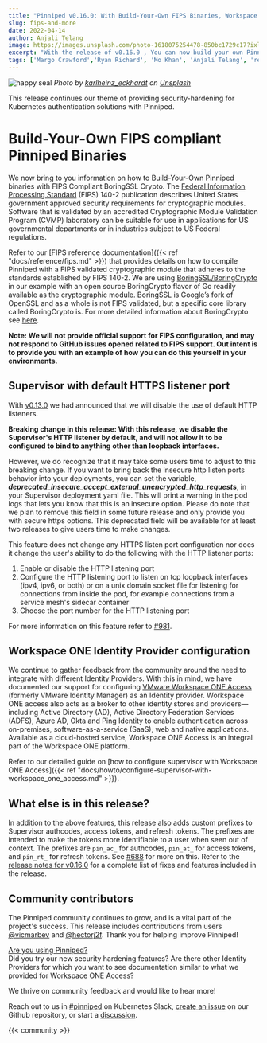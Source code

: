 ```yaml
---
title: "Pinniped v0.16.0: With Build-Your-Own FIPS Binaries, Workspace ONE IDP configuration, and Supervisor HTTP listener changes"
slug: fips-and-more
date: 2022-04-14
author: Anjali Telang
image: https://images.unsplash.com/photo-1618075254478-850bc1729c17?ixlib=rb-1.2.1&ixid=MnwxMjA3fDB8MHxwaG90by1wYWdlfHx8fGVufDB8fHx8&auto=format&fit=crop&w=2274&q=80
excerpt: "With the release of v0.16.0 , You can now build your own Pinniped binaries with FIPS compliant BoringCrypto, HTTPS will be the default for our public facing Supervisor listener ports, and we provide you with documentation to configure Workspace ONE Access as an OIDC Identity Provider"
tags: ['Margo Crawford','Ryan Richard', 'Mo Khan', 'Anjali Telang', 'release']
---
```


![happy seal](https://images.unsplash.com/photo-1618075254478-850bc1729c17?ixlib=rb-1.2.1&ixid=MnwxMjA3fDB8MHxwaG90by1wYWdlfHx8fGVufDB8fHx8&auto=format&fit=crop&w=2274&q=80)
*Photo by [karlheinz_eckhardt](https://unsplash.com/@karlheinz_eckhardt) on [Unsplash](https://unsplash.com/s/photos/seal)*

This release continues our theme of providing security-hardening for Kubernetes authentication solutions with Pinniped.  

# Build-Your-Own FIPS compliant Pinniped Binaries

We now bring to you information on how to Build-Your-Own Pinniped binaries with FIPS Compliant BoringSSL Crypto. The [Federal Information Processing Standard](https://csrc.nist.gov/publications/detail/fips/140/2/final) (FIPS) 140-2 publication describes United States government approved security requirements for cryptographic modules. Software that is validated by an accredited Cryptographic Module Validation Program (CVMP) laboratory can be suitable for use in applications for US governmental departments or in industries subject to US Federal regulations.

Refer to our [FIPS reference documentation]({{< ref "docs/reference/fips.md" >}}) that provides details on how to compile Pinniped  with a FIPS validated cryptographic module that adheres to the standards established by FIPS 140-2. We are using [BoringSSL/BoringCrypto](https://github.com/golang/go/blob/dev.boringcrypto/misc/boring/README.md) in our example with an open source BoringCrypto flavor of Go readily available as the cryptographic module. BoringSSL is Google’s fork of OpenSSL and as a whole is not FIPS validated, but a specific core library called BoringCrypto is. For more detailed information about BoringCrypto see [here](https://boringssl.googlesource.com/boringssl/+/master/crypto/fipsmodule/FIPS.md).

**Note: We will not provide official support for FIPS configuration, and may not respond to GitHub issues opened related to FIPS support. Out intent is to provide you with an example of how you can do this yourself in your environments.**  

## Supervisor with default HTTPS listener port

With [v0.13.0](https://github.com/vmware-tanzu/pinniped/releases/tag/v0.13.0) we had announced that we will disable the use of default HTTP listeners.

**Breaking change in this release: With this release, we disable the Supervisor's HTTP listener by default, and will not allow it to be configured to bind to anything other than loopback interfaces.**

However, we do recognize that it may take some users time to adjust to this breaking change. If you want to bring back the insecure http listen ports behavior into your deployments, you can set the  variable, ***deprecated_insecure_accept_external_unencrypted_http_requests***, in your Supervisor deployment yaml file. This will print a warning in the pod logs that lets you know that this is an insecure option. Please do note that we plan to remove this field in some future release and only provide you with secure https options. This deprecated field will be available for at least two releases to give users time to make changes.  

This feature does not change any HTTPS listen port configuration nor does it change the user's ability to do the following with the HTTP listener ports:

1. Enable or disable the HTTP listening port
2. Configure the HTTP listening port to listen on tcp loopback interfaces (ipv4, ipv6, or both) or on a unix domain socket file for listening for connections from inside the pod, for example connections from a service mesh's sidecar container
3. Choose the port number for the HTTP listening port

For more information on this feature refer to [#981](https://github.com/vmware-tanzu/pinniped/issues/981).

## Workspace ONE Identity Provider configuration

We continue to gather feedback from the community around the need to integrate with different Identity Providers. With this in mind, we have documented our support for configuring [VMware Workspace ONE Access](https://www.vmware.com/products/workspace-one/access.html) (formerly VMware Identity Manager) as an Identity provider. Workspace ONE access also acts as a broker to other identity stores and providers—including Active Directory (AD), Active Directory Federation Services (ADFS), Azure AD, Okta and Ping Identity to enable authentication across on-premises, software-as-a-service (SaaS), web and native applications. Available as a cloud-hosted service, Workspace ONE Access is an integral part of the Workspace ONE platform.

Refer to our detailed guide  on [how to configure supervisor with Workspace ONE Access]({{< ref "docs/howto/configure-supervisor-with-workspace_one_access.md" >}}).  

## What else is in this release?

In addition to the above features, this release also adds custom prefixes to Supervisor authcodes, access tokens, and refresh tokens. The prefixes are intended to make the tokens more identifiable to a user when seen out of context. The prefixes are `pin_ac_` for authcodes, `pin_at_` for access tokens, and `pin_rt_` for refresh tokens. See [#688](https://github.com/vmware-tanzu/pinniped/issues/688) for more on this.
Refer to the [release notes for v0.16.0](https://github.com/vmware-tanzu/pinniped/releases/tag/v0.16.0) for a complete list of fixes and features included in the release.

## Community contributors

The Pinniped community continues to grow, and is a vital part of the project's success. This release includes contributions from users [@vicmarbev](https://github.com/vicmarbev) and [@hectorj2f](https://github.com/hectorj2f). Thank you for helping improve Pinniped!

[Are you using Pinniped?](https://github.com/vmware-tanzu/pinniped/discussions/152)  
Did you try our new security hardening features?
Are there other Identity Providers for which you want to see documentation similar to what we provided for Workspace ONE Access?  

We thrive on community feedback and would like to hear more!  

Reach out to us in [#pinniped](https://kubernetes.slack.com/archives/C01BW364RJA) on Kubernetes Slack,
[create an issue](https://github.com/vmware-tanzu/pinniped/issues/new/choose) on our Github repository,
or start a [discussion](https://github.com/vmware-tanzu/pinniped/discussions).

{{< community >}}
